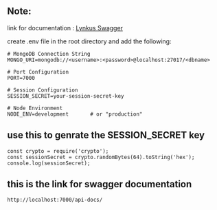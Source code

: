 ## Note:

 link for documentation : [Lynkus Swagger](https://lynkus-3.onrender.com/api-docs/)

create .env file in the root directory and add the following:

```
# MongoDB Connection String
MONGO_URI=mongodb://<username>:<password>@localhost:27017/<dbname>

# Port Configuration
PORT=7000

# Session Configuration
SESSION_SECRET=your-session-secret-key

# Node Environment
NODE_ENV=development       # or "production"

```
## use this to genrate the SESSION_SECRET key
```
const crypto = require('crypto');
const sessionSecret = crypto.randomBytes(64).toString('hex');
console.log(sessionSecret);
```

## this is the link for swagger documentation
```
http://localhost:7000/api-docs/
```
